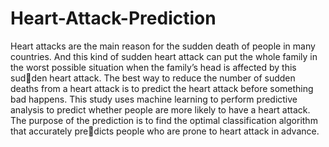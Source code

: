 # Heart-Attack-Prediction


Heart attacks are the main reason for the sudden death of people in many
countries. And this kind of sudden heart attack can put the whole family in
the worst possible situation when the family’s head is affected by this sudden heart attack. The best way to reduce the number of sudden deaths from
a heart attack is to predict the heart attack before something bad happens.
This study uses machine learning to perform predictive analysis to predict
whether people are more likely to have a heart attack. The purpose of the
prediction is to find the optimal classification algorithm that accurately predicts people who are prone to heart attack in advance.
